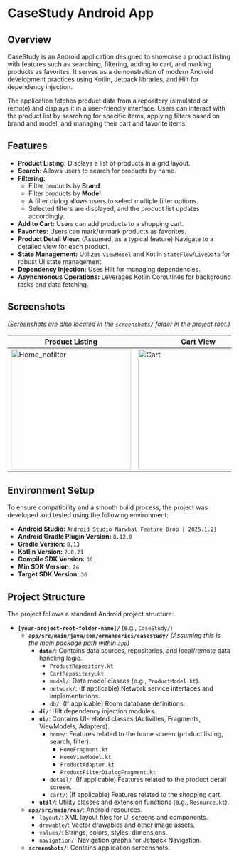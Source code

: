 # CaseStudy Android App

## Overview

CaseStudy is an Android application designed to showcase a product listing with features such as searching, filtering, adding to cart, and marking products as favorites. It serves as a demonstration of modern Android development practices using Kotlin, Jetpack libraries, and Hilt for dependency injection.

The application fetches product data from a repository (simulated or remote) and displays it in a user-friendly interface. Users can interact with the product list by searching for specific items, applying filters based on brand and model, and managing their cart and favorite items.

## Features

*   **Product Listing:** Displays a list of products in a grid layout.
*   **Search:** Allows users to search for products by name.
*   **Filtering:**
    *   Filter products by **Brand**.
    *   Filter products by **Model**.
    *   A filter dialog allows users to select multiple filter options.
    *   Selected filters are displayed, and the product list updates accordingly.
*   **Add to Cart:** Users can add products to a shopping cart.
*   **Favorites:** Users can mark/unmark products as favorites.
*   **Product Detail View:** (Assumed, as a typical feature) Navigate to a detailed view for each product.
*   **State Management:** Utilizes `ViewModel` and Kotlin `StateFlow`/`LiveData` for robust UI state management.
*   **Dependency Injection:** Uses Hilt for managing dependencies.
*   **Asynchronous Operations:** Leverages Kotlin Coroutines for background tasks and data fetching.

## Screenshots

*(Screenshots are also located in the `screenshots/` folder in the project root.)*

| Product Listing | Cart View | Favorites View | Filters Dialog |
|-----------------|-----------|----------------|----------------|
| <img width="270" alt="Home_nofilter" src="https://github.com/user-attachments/assets/da83cbbf-5414-4309-b761-c27a21cc4539" /> | <img width="270" alt="Cart" src="https://github.com/user-attachments/assets/e3264f06-a7db-406d-b7d3-d720a854fc75" /> | <img width="270" alt="Favorites" src="https://github.com/user-attachments/assets/fa4cfb8e-29f5-4670-88ba-8c57f0093098" /> | <img width="270" alt="Filters" src="https://github.com/user-attachments/assets/6758b954-c137-407e-8982-30294b32821a" /> |


## Environment Setup

To ensure compatibility and a smooth build process, the project was developed and tested using the following environment:

*   **Android Studio:** `Android Studio Narwhal Feature Drop | 2025.1.2]`
*   **Android Gradle Plugin Version:** `8.12.0`
*   **Gradle Version:** `8.13`
*   **Kotlin Version:** `2.0.21`
*   **Compile SDK Version:** `36`
*   **Min SDK Version:** `24`
*   **Target SDK Version:** `36`

## Project Structure

The project follows a standard Android project structure:

*   **`[your-project-root-folder-name]/`** (e.g., `CaseStudy/`)
    *   **`app/src/main/java/com/ermanderici/casestudy/`** *(Assuming this is the main package path within `app`)*
        *   **`data/`**: Contains data sources, repositories, and local/remote data handling logic.
            *   `ProductRepository.kt`
            *   `CartRepository.kt`
            *   `model/`: Data model classes (e.g., `ProductModel.kt`).
            *   `network/`: (If applicable) Network service interfaces and implementations.
            *   `db/`: (If applicable) Room database definitions.
        *   **`di/`**: Hilt dependency injection modules.
        *   **`ui/`**: Contains UI-related classes (Activities, Fragments, ViewModels, Adapters).
            *   `home/`: Features related to the home screen (product listing, search, filter).
                *   `HomeFragment.kt`
                *   `HomeViewModel.kt`
                *   `ProductAdapter.kt`
                *   `ProductFilterDialogFragment.kt`
            *   `detail/`: (If applicable) Features related to the product detail screen.
            *   `cart/`: (If applicable) Features related to the shopping cart.
        *   **`util/`**: Utility classes and extension functions (e.g., `Resource.kt`).
    *   **`app/src/main/res/`**: Android resources.
        *   `layout/`: XML layout files for UI screens and components.
        *   `drawable/`: Vector drawables and other image assets.
        *   `values/`: Strings, colors, styles, dimensions.
        *   `navigation/`: Navigation graphs for Jetpack Navigation.
    *   **`screenshots/`**: Contains application screenshots.
